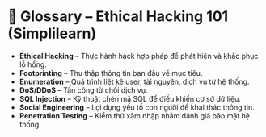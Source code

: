 # 📖 Glossary – Ethical Hacking 101 (Simplilearn)

- **Ethical Hacking** – Thực hành hack hợp pháp để phát hiện và khắc phục lỗ hổng.  
- **Footprinting** – Thu thập thông tin ban đầu về mục tiêu.  
- **Enumeration** – Quá trình liệt kê user, tài nguyên, dịch vụ từ hệ thống.  
- **DoS/DDoS** – Tấn công từ chối dịch vụ.  
- **SQL Injection** – Kỹ thuật chèn mã SQL để điều khiển cơ sở dữ liệu.  
- **Social Engineering** – Lợi dụng yếu tố con người để khai thác thông tin.  
- **Penetration Testing** – Kiểm thử xâm nhập nhằm đánh giá bảo mật hệ thống.  
